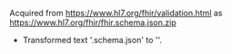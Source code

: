 Acquired from https://www.hl7.org/fhir/validation.html as https://www.hl7.org/fhir/fhir.schema.json.zip

* Transformed text '.schema.json' to ''.
